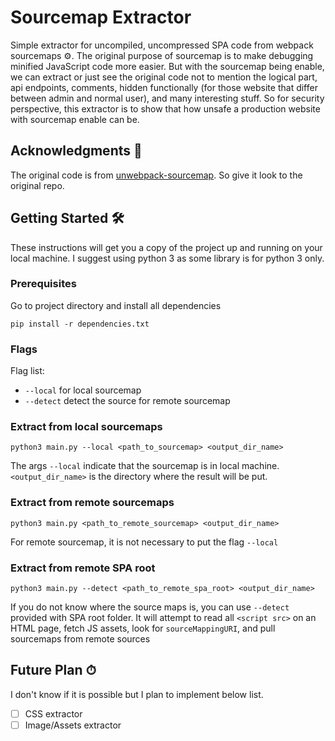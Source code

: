 
# Sourcemap Extractor

Simple extractor for uncompiled, uncompressed SPA code from webpack sourcemaps ⚙️. The original purpose of sourcemap is to make debugging minified JavaScript code more easier. But with the sourcemap being enable, we can extract or just see the original code not to mention the logical part, api endpoints, comments, hidden functionally (for those website that differ between admin and normal user), and many interesting stuff. So for security perspective, this  extractor is to show that how unsafe a production website with sourcemap enable can be.



## Acknowledgments 📄

The original code is from [unwebpack-sourcemap](https://github.com/rarecoil/unwebpack-sourcemap). So give it look to the original repo.



## Getting Started 🛠

These instructions will get you a copy of the project up and running on your local machine. I suggest using python 3 as some library is for python 3 only. 

### Prerequisites

Go to project directory and install all dependencies

```shell
pip install -r dependencies.txt
```

### Flags

Flag list:

- `--local` for local sourcemap
- `--detect` detect the source for remote sourcemap

### Extract from local sourcemaps

```
python3 main.py --local <path_to_sourcemap> <output_dir_name>
```

The args `--local` indicate that the sourcemap is in local machine. `<output_dir_name>` is the directory where the result will be put.

### Extract from remote sourcemaps

```
python3 main.py <path_to_remote_sourcemap> <output_dir_name>
```

For remote sourcemap, it is not necessary to put the flag `--local`

### Extract from remote SPA root

```
python3 main.py --detect <path_to_remote_spa_root> <output_dir_name>
```

If you do not know where the source maps is, you can use `--detect` provided with SPA root folder.  It will attempt to read all `<script src>` on an HTML page, fetch JS assets, look for `sourceMappingURI`, and pull sourcemaps from remote sources



## Future Plan ⏱

I don't know if it is possible but I plan to implement below list.

- [ ] CSS extractor
- [ ] Image/Assets extractor